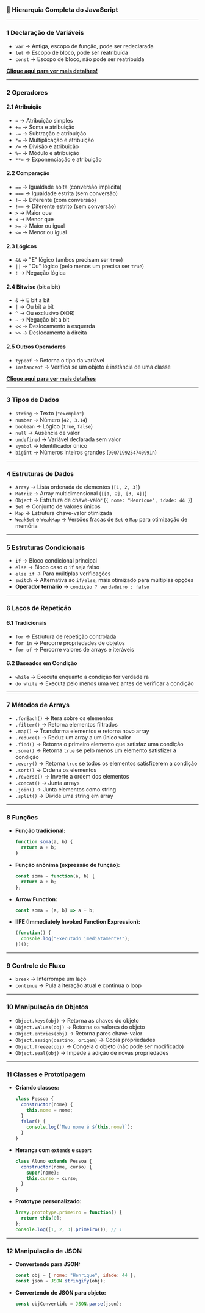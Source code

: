 ### **📌 Hierarquia Completa do JavaScript**  

---

### **1 Declaração de Variáveis**  
- `var` → Antiga, escopo de função, pode ser redeclarada  
- `let` → Escopo de bloco, pode ser reatribuída  
- `const` → Escopo de bloco, não pode ser reatribuída

[**Clique aqui para ver mais detalhes!**](variavel.md)

---

### **2 Operadores**  

#### **2.1 Atribuição**  
- `=` → Atribuição simples  
- `+=` → Soma e atribuição  
- `-=` → Subtração e atribuição  
- `*=` → Multiplicação e atribuição  
- `/=` → Divisão e atribuição  
- `%=` → Módulo e atribuição  
- `**=` → Exponenciação e atribuição  
#### **2.2 Comparação**  
- `==` → Igualdade solta (conversão implícita)  
- `===` → Igualdade estrita (sem conversão)  
- `!=` → Diferente (com conversão)  
- `!==` → Diferente estrito (sem conversão)  
- `>` → Maior que  
- `<` → Menor que  
- `>=` → Maior ou igual  
- `<=` → Menor ou igual  
#### **2.3 Lógicos**  
- `&&` → "E" lógico (ambos precisam ser `true`)  
- `||` → "Ou" lógico (pelo menos um precisa ser `true`)  
- `!` → Negação lógica  
#### **2.4 Bitwise (bit a bit)**  
- `&` → E bit a bit  
- `|` → Ou bit a bit  
- `^` → Ou exclusivo (XOR)  
- `~` → Negação bit a bit  
- `<<` → Deslocamento à esquerda  
- `>>` → Deslocamento à direita  
#### **2.5 Outros Operadores**  
- `typeof` → Retorna o tipo da variável  
- `instanceof` → Verifica se um objeto é instância de uma classe  

[**Clique aqui para ver mais detalhes**](https://github.com/Henrincode/Sempre-Aprendendo/blob/main/docs/JavaScript/operadores.md)

---
### **3 Tipos de Dados**  
- `string` → Texto (`"exemplo"`)  
- `number` → Número (`42, 3.14`)  
- `boolean` → Lógico (`true`, `false`)  
- `null` → Ausência de valor  
- `undefined` → Variável declarada sem valor  
- `symbol` → Identificador único  
- `bigint` → Números inteiros grandes (`9007199254740991n`)  

---
### **4 Estruturas de Dados**  
- `Array` → Lista ordenada de elementos (`[1, 2, 3]`)  
- `Matriz` → Array multidimensional (`[[1, 2], [3, 4]]`)  
- `Object` → Estrutura de chave-valor (`{ nome: "Henrique", idade: 44 }`)  
- `Set` → Conjunto de valores únicos  
- `Map` → Estrutura chave-valor otimizada  
- `WeakSet` e `WeakMap` → Versões fracas de `Set` e `Map` para otimização de memória  

---
### **5 Estruturas Condicionais**  
- `if` → Bloco condicional principal  
- `else` → Bloco caso o `if` seja falso  
- `else if` → Para múltiplas verificações  
- `switch` → Alternativa ao `if/else`, mais otimizado para múltiplas opções  
- **Operador ternário** → `condição ? verdadeiro : falso`  

---
### **6 Laços de Repetição**  

#### **6.1 Tradicionais**  
- `for` → Estrutura de repetição controlada  
- `for in` → Percorre propriedades de objetos  
- `for of` → Percorre valores de arrays e iteráveis  

#### **6.2 Baseados em Condição**  
- `while` → Executa enquanto a condição for verdadeira  
- `do while` → Executa pelo menos uma vez antes de verificar a condição  

---
### **7 Métodos de Arrays**  
- `.forEach()` → Itera sobre os elementos  
- `.filter()` → Retorna elementos filtrados  
- `.map()` → Transforma elementos e retorna novo array  
- `.reduce()` → Reduz um array a um único valor  
- `.find()` → Retorna o primeiro elemento que satisfaz uma condição  
- `.some()` → Retorna `true` se pelo menos um elemento satisfizer a condição  
- `.every()` → Retorna `true` se todos os elementos satisfizerem a condição  
- `.sort()` → Ordena os elementos  
- `.reverse()` → Inverte a ordem dos elementos  
- `.concat()` → Junta arrays  
- `.join()` → Junta elementos como string  
- `.split()` → Divide uma string em array  

---
### **8 Funções**  
- **Função tradicional:**  
  ```js
  function soma(a, b) {
    return a + b;
  }
  ```
- **Função anônima (expressão de função):**  
  ```js
  const soma = function(a, b) {
    return a + b;
  };
  ```
- **Arrow Function:**  
  ```js
  const soma = (a, b) => a + b;
  ```
- **IIFE (Immediately Invoked Function Expression):**  
  ```js
  (function() {
    console.log("Executado imediatamente!");
  })();
  ```

---
### **9 Controle de Fluxo**  
- `break` → Interrompe um laço  
- `continue` → Pula a iteração atual e continua o loop  

---
### **10 Manipulação de Objetos**  
- `Object.keys(obj)` → Retorna as chaves do objeto  
- `Object.values(obj)` → Retorna os valores do objeto  
- `Object.entries(obj)` → Retorna pares chave-valor  
- `Object.assign(destino, origem)` → Copia propriedades  
- `Object.freeze(obj)` → Congela o objeto (não pode ser modificado)  
- `Object.seal(obj)` → Impede a adição de novas propriedades  

---
### **11 Classes e Prototipagem**  
- **Criando classes:**  
  ```js
  class Pessoa {
    constructor(nome) {
      this.nome = nome;
    }
    falar() {
      console.log(`Meu nome é ${this.nome}`);
    }
  }
  ```
- **Herança com `extends` e `super`:**  
  ```js
  class Aluno extends Pessoa {
    constructor(nome, curso) {
      super(nome);
      this.curso = curso;
    }
  }
  ```
- **Prototype personalizado:**  
  ```js
  Array.prototype.primeiro = function() {
    return this[0];
  };
  console.log([1, 2, 3].primeiro()); // 1
  ```

---

### **12 Manipulação de JSON**  
- **Convertendo para JSON:**  
  ```js
  const obj = { nome: "Henrique", idade: 44 };
  const json = JSON.stringify(obj);
  ```
- **Convertendo de JSON para objeto:**  
  ```js
  const objConvertido = JSON.parse(json);
  ```
